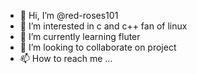 - 👋 Hi, I’m @red-roses101
- 👀 I’m interested in c and c++ fan of linux
- 🌱 I’m currently learning fluter 
- 💞️ I’m looking to collaborate on project 
- 📫 How to reach me ...

<!---
red-roses101/red-roses101 is a ✨ special ✨ repository because its `README.md` (this file) appears on your GitHub profile.
You can click the Preview link to take a look at your changes.
--->
